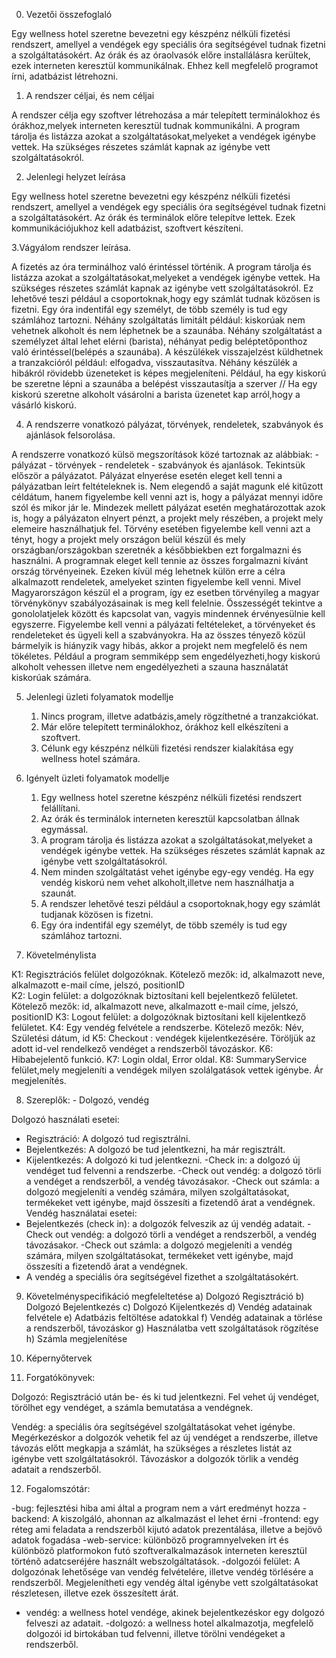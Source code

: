 0. Vezetői összefoglaló

Egy wellness hotel szeretne bevezetni egy készpénz nélküli fizetési rendszert, amellyel a vendégek egy speciális óra segítségével tudnak fizetni a szolgáltatásokért. Az órák és az óraolvasók előre installálásra kerültek, ezek interneten keresztül kommunikálnak. Ehhez kell megfelelő programot írni, adatbázist létrehozni. 

1. A rendszer céljai, és nem céljai

A rendszer célja egy szoftver létrehozása a már telepített terminálokhoz és órákhoz,melyek interneten keresztül tudnak kommunikálni.  A program tárolja és listázza azokat a szolgáltatásokat,melyeket a vendégek igénybe vettek. Ha szükséges részetes számlát kapnak az igénybe vett szolgáltatásokról.

2. Jelenlegi helyzet leírása

Egy  wellness hotel szeretne bevezetni egy készpénz nélküli fizetési rendszert, amellyel a vendégek egy speciális óra segítségével tudnak fizetni a szolgáltatásokért. Az órák és terminálok előre telepítve lettek. Ezek kommunikációjukhoz kell adatbázist, szoftvert készíteni.

3.Vágyálom rendszer leírása.

A fizetés az óra terminálhoz való érintéssel történik. A program tárolja és listázza azokat a szolgáltatásokat,melyeket a vendégek igénybe vettek. Ha szükséges részetes számlát kapnak az igénybe vett szolgáltatásokról.
Ez lehetővé teszi például a csoportoknak,hogy egy számlát tudnak közösen is fizetni. Egy óra indentifál egy személyt, de több személy is tud egy számlához tartozni.
Néhány szolgáltatás limitált például: kiskorúak nem vehetnek alkoholt és nem léphetnek be a szaunába.
Néhány szolgáltatást a személyzet által lehet elérni (barista), néhányat pedig beléptetőponthoz való érintéssel(belépés a szaunába).
A készülékek visszajelzést küldhetnek a tranzakcióról például: elfogadva, visszautasítva. Néhány készülék a hibákról rövidebb üzeneteket is képes megjeleníteni. Például, ha egy kiskorú be szeretne lépni a szaunába a belépést visszautasítja a szerver // Ha egy kiskorú szeretne alkoholt vásárolni a barista üzenetet kap arról,hogy a vásárló kiskorú.

4. A rendszerre vonatkozó pályázat, törvények, rendeletek, szabványok és ajánlások felsorolása.

A rendszerre vonatkozó külsö megszorítások közé tartoznak az alábbiak: - pályázat - törvények - rendeletek - szabványok és ajanlások.
 Tekintsük először a pályázatot. Pályázat elnyerése esetén eleget kell tenni a pályázatban leírt feltételeknek is. Nem elegendő a saját magunk elé kitűzott céldátum, hanem figyelembe kell venni azt is, hogy a pályázat mennyi időre szól és mikor jár le. Mindezek mellett pályázat esetén meghatározottak azok is, hogy a pályázaton elnyert pénzt, a projekt mely részében, a projekt mely elemeire használhatjuk fel. 
Törvény esetében figyelembe kell venni azt a tényt, hogy a projekt mely országon belül készül és mely országban/országokban szeretnék a későbbiekben ezt forgalmazni és használni. A programnak eleget kell tennie az összes forgalmazni kívánt ország törvényeinek. 
Ezeken kívül még lehetnek külön erre a célra alkalmazott rendeletek, amelyeket szinten figyelembe kell venni.
 Mivel Magyarországon készül el a program, így ez esetben törvényileg a magyar törvénykönyv szabályozásainak is meg kell felelnie. Összességét tekintve a gonololatjelek között és kapcsolat van, vagyis mindennek érvényesülnie kell egyszerre. Figyelembe kell venni a pályázati feltételeket, a törvényeket és rendeleteket és ügyeli kell a szabványokra. Ha az összes tényező közül bármelyik is hiányzik vagy hibás, akkor a projekt nem megfelelő és nem tökéletes.
Például a program semmiképp sem engedélyezheti,hogy kiskorú alkoholt vehessen illetve nem engedélyezheti a szauna használatát kiskorúak számára.

5. Jelenlegi üzleti folyamatok modellje

	1. Nincs program, illetve adatbázis,amely rögzíthetné a tranzakciókat.
	2. Már előre telepített terminálokhoz, órákhoz kell elkészíteni a szoftvert.
	3. Célunk egy készpénz nélküli fizetési rendszer kialakítása egy wellness hotel számára.

6. Igényelt üzleti folyamatok modellje

	1.	Egy wellness hotel szeretne készpénz nélküli fizetési rendszert felállítani.
	2.	Az órák és terminálok interneten keresztül kapcsolatban állnak egymással.
	3.	A program tárolja és listázza azokat a szolgáltatásokat,melyeket a vendégek igénybe vettek. Ha szükséges részetes számlát kapnak az igénybe vett szolgáltatásokról.
	4.	Nem minden szolgáltatást vehet igénybe egy-egy vendég. Ha egy vendég kiskorú nem vehet alkoholt,illetve nem használhatja a szaunát.
	5.	A rendszer lehetővé teszi például a csoportoknak,hogy egy számlát tudjanak közösen is fizetni. 
	6.	Egy óra indentifál egy személyt, de több személy is tud egy számlához tartozni.

7. Követelménylista

K1: Regisztrációs felület dolgozóknak. Kötelező mezők: id, alkalmazott neve, alkalmazott e-mail címe, jelszó, positionID	
K2: Login felület: a dolgozóknak biztosítani kell bejelentkező felületet. Kötelező mezők: id, alkalmazott neve, alkalmazott e-mail címe, jelszó, positionID	
K3: Logout felület: a dolgozóknak biztosítani kell kijelentkező felületet.
K4: Egy vendég felvétele a rendszerbe. Kötelező mezők: Név, Születési dátum, id
K5: Checkout : vendégek kijelentkezésére. Töröljük az adott id-vel rendelkező vendéget a rendszerből távozáskor.
K6: Hibabejelentő funkció.
K7: Login oldal, Error oldal.
K8: SummaryService felület,mely megjeleníti a vendégek milyen szolálgatások vettek igénybe. Ár megjelenítés.

8. Szereplők: - Dolgozó, vendég

Dolgozó használati esetei: 
- Regisztráció: A dolgozó tud regisztrálni. 
- Bejelentkezés: A dolgozó be tud jelentkezni, ha már regisztrált. 
- Kijelentkezés: A dolgozó ki tud jelentkezni.
-Check in: a dolgozó új vendéget tud felvenni a rendszerbe.
-Check out vendég: a dolgozó törli a vendéget a rendszerből, a vendég távozásakor.
-Check out számla: a dolgozó megjeleníti a vendég számára, milyen szolgáltatásokat, termékeket vett igénybe, majd összesíti a fizetendő árat a vendégnek.
Vendég használatai esetei: 
- Bejelentkezés (check in): a dolgozók felveszik az új vendég adatait.
-Check out vendég: a dolgozó törli a vendéget a rendszerből, a vendég távozásakor.
-Check out számla: a dolgozó megjeleníti a vendég számára, milyen szolgáltatásokat, termékeket vett igénybe, majd összesíti a fizetendő árat a vendégnek.
- A vendég a speciális óra segítségével fizethet a szolgáltatásokért.

9. Követelményspecifikáció megfeleltetése
	a)	Dolgozó Regisztráció
	b)	Dolgozó Bejelentkezés
	c)	Dolgozó Kijelentkezés
	d)	Vendég adatainak felvétele
	e)	Adatbázis feltöltése adatokkal
	f)	Vendég adatainak a törlése a rendszerből, távozáskor
	g)	Használatba vett szolgáltatások rögzítése
	h)	Számla megjelenítése

10. Képernyőtervek

11. Forgatókönyvek:

Dolgozó:  Regisztráció után be- és ki tud jelentkezni. Fel vehet új vendéget, törölhet egy vendéget, a számla bemutatása a vendégnek. 

Vendég: a speciális óra segítségével szolgáltatásokat vehet igénybe. Megérkezéskor a dolgozók vehetik fel az új vendéget a rendszerbe, illetve távozás előtt megkapja a számlát, ha szükséges a részletes listát az igénybe vett szolgáltatásokról. Távozáskor a dolgozók törlik a vendég adatait a rendszerből.

12. Fogalomszótár:

-bug: fejlesztési hiba ami által a program nem a várt eredményt hozza
-backend: A kiszolgáló, ahonnan az alkalmazást el lehet érni 
-frontend:  egy réteg ami feladata a rendszerbõl kijutó adatok prezentálása, illetve a bejövõ adatok fogadása
-web-service: különböző programnyelveken írt és különbözõ platformokon futó szoftveralkalmazások interneten keresztül történõ adatcseréjére használt webszolgáltatások.
-dolgozói felület: A dolgozónak lehetősége van vendég felvételére, illetve vendég törlésére a rendszerből. Megjelenítheti egy vendég által igénybe vett szolgáltatásokat részletesen, illetve ezek összesített árát. 
- vendég: a wellness hotel vendége, akinek bejelentkezéskor egy dolgozó felveszi az adatait.
-dolgozó: a wellness hotel alkalmazotja, megfelelő dolgozói id birtokában tud felvenni, illetve törölni vendégeket a rendszerből.

